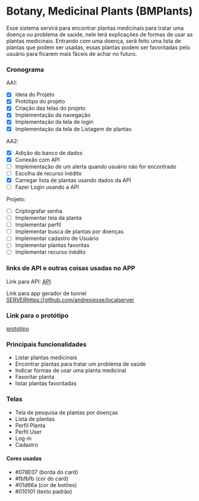 # Botany, Medicinal Plants (BMPlants)

Esse sistema servirá para encontrar plantas medicinais para tratar uma doença ou problema de saúde, nele terá explicações de formas de usar as plantas medicinais.
Entrando com uma doença, será feito uma lista de plantas que podem ser usadas, essas plantas podem ser favoritadas pelo usuário para ficarem mais fáceis de achar no futuro.

### Cronograma

AA1:

- [x] Ideia do Projeto
- [x] Protótipo do projeto
- [x] Criação das telas do projeto
- [x] Implementação da navegação
- [x] Implementação da tela de login
- [x] Implementação da tela de Listagem de plantas

AA2:

- [x] Adição do banco de dados
- [x] Conexão com API
- [ ] Implementação de um alerta quando usuário não for encontrado
- [ ] Escolha de recurso inédito
- [x] Carregar lista de plantas usando dados da API
- [ ] Fazer Login usando a API

Projeto:

- [ ] Criptografar senha
- [ ] Implementar tela da planta
- [ ] Implementar perfil
- [ ] Implementar busca de plantas por doenças
- [ ] Implementar cadastro de Usuário
- [ ] Implementar plantas favoritas
- [ ] Implementar recurso inédito

### links de API e outras coisas usadas no APP

Link para API:
[API](https://github.com/rgoudinho/BMPlants-API)

Link para app gerador de tunnel
[SERVER]()https://github.com/andresjesse/localserver

### Link para o protótipo

[prototipo](https://www.figma.com/file/ejBHR58CBIKx9gpMH8MiIv/Untitled?node-id=0%3A1)

### Principais funcionalidades

- Listar plantas medicinais
- Encontrar plantas para tratar um problema de saúde
- Indicar formas de usar uma planta medicinal
- Favoritar planta
- listar plantas favoritadas

### Telas

- Tela de pesquisa de plantas por doenças
- Lista de plantas
- Perfil Planta
- Perfil User
- Log-in
- Cadastro

#### Cores usadas

- #078E07 (borda do card)
- #fbfbfb (cor do card)
- #01d66a (cor de botões)
- #010101 (texto padrão)
